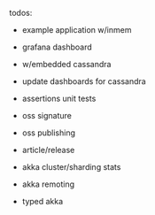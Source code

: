 todos:
- example application w/inmem
- grafana dashboard
- w/embedded cassandra
- update dashboards for cassandra
- assertions unit tests
- oss signature
- oss publishing
- article/release

- akka cluster/sharding stats
- akka remoting
- typed akka